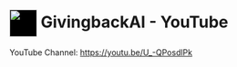 # <a href="https://www.givingback.ai" target="_blank"><img src="https://givingback.ai/assets/gblogo.72c0863b.svg"  align="center" height="48" width="48" style="background-color: black;"></a>  GivingbackAI - YouTube 

YouTube Channel: https://youtu.be/U_-QPosdlPk 
